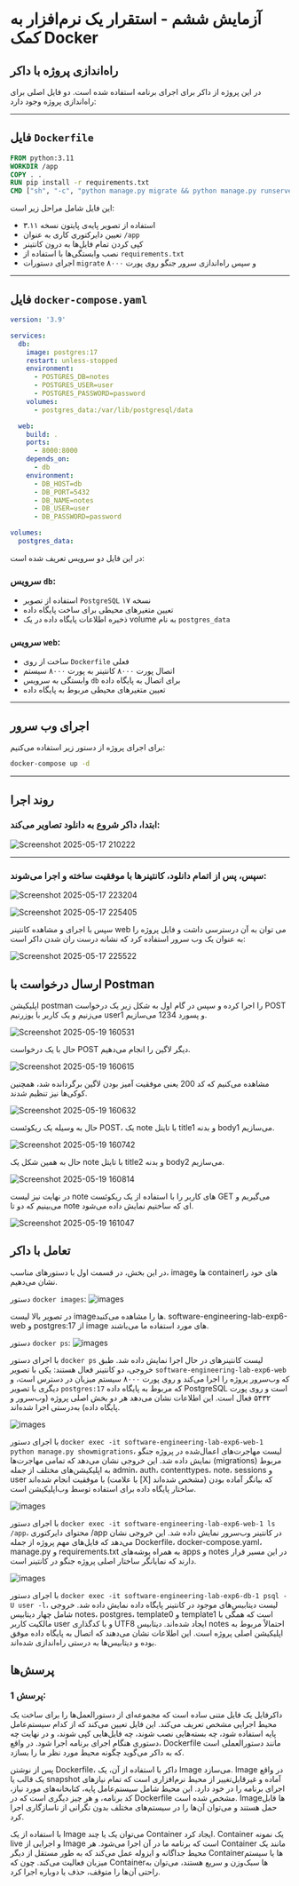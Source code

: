 # آزمایش ششم - استقرار یک نرم‌افزار به کمک Docker

## راه‌اندازی پروژه با داکر

در این پروژه از داکر برای اجرای برنامه استفاده شده است. دو فایل اصلی برای راه‌اندازی پروژه وجود دارد:

---

## فایل `Dockerfile`

```Dockerfile
FROM python:3.11
WORKDIR /app
COPY . .
RUN pip install -r requirements.txt
CMD ["sh", "-c", "python manage.py migrate && python manage.py runserver 0.0.0.0:8000"]
```

این فایل شامل مراحل زیر است:
- استفاده از تصویر پایه‌ی پایتون نسخه ۳.۱۱
- تعیین دایرکتوری کاری به عنوان `/app`
- کپی کردن تمام فایل‌ها به درون کانتینر
- نصب وابستگی‌ها با استفاده از `requirements.txt`
- اجرای دستورات `migrate` و سپس راه‌اندازی سرور جنگو روی پورت ۸۰۰۰

---

## فایل `docker-compose.yaml`

```yaml
version: '3.9'

services:
  db:
    image: postgres:17
    restart: unless-stopped
    environment:
      - POSTGRES_DB=notes
      - POSTGRES_USER=user
      - POSTGRES_PASSWORD=password
    volumes:
      - postgres_data:/var/lib/postgresql/data

  web:
    build: .
    ports:
      - 8000:8000
    depends_on:
      - db
    environment:
      - DB_HOST=db
      - DB_PORT=5432
      - DB_NAME=notes
      - DB_USER=user
      - DB_PASSWORD=password

volumes:
  postgres_data:
```

در این فایل دو سرویس تعریف شده است:

### سرویس `db`:
- استفاده از تصویر `PostgreSQL` نسخه ۱۷
- تعیین متغیرهای محیطی برای ساخت پایگاه داده
- ذخیره اطلاعات پایگاه داده در یک volume به نام `postgres_data`

### سرویس `web`:
- ساخت از روی `Dockerfile` فعلی
- اتصال پورت ۸۰۰۰ کانتینر به پورت ۸۰۰۰ سیستم
- وابستگی به سرویس `db` برای اتصال به پایگاه داده
- تعیین متغیرهای محیطی مربوط به پایگاه داده

---

## اجرای وب سرور

برای اجرای پروژه از دستور زیر استفاده می‌کنیم:

```bash
docker-compose up -d
```

---

## روند اجرا

### ابتدا، داکر شروع به دانلود تصاویر می‌کند:

![Screenshot 2025-05-17 210222](https://github.com/user-attachments/assets/95c9bd93-16f9-4c60-9c14-adebd7ae6aff)


---

### سپس، پس از اتمام دانلود، کانتینرها با موفقیت ساخته و اجرا می‌شوند:

![Screenshot 2025-05-17 223204](https://github.com/user-attachments/assets/4488e5ec-c9df-460c-ab8f-5075d8a6b42f)

![Screenshot 2025-05-17 225405](https://github.com/user-attachments/assets/5503e05a-e330-4567-956c-d739a67eca37)


سپس با اجرای و مشاهده کانتینر web می توان به آن درسترسی داشت و فایل پروژه را به عنوان یک وب سرور استفاده کرد که نشانه درست ران شدن داکر است:

![Screenshot 2025-05-17 225522](https://github.com/user-attachments/assets/225b4fd3-c9b5-47ff-83e4-d016540820a3)

## ارسال درخواست با Postman
اپلیکیشن postman را اجرا کرده و سپس در گام اول به شکل زیر یک درخواست POST می‌زنیم و یک کاربر با یوزرنیم user1 و پسورد 1234 می‌سازیم.

![Screenshot 2025-05-19 160531](https://github.com/user-attachments/assets/1563090d-7717-4245-b629-1c2fd7ba0cc4)

حال با یک درخواست POST دیگر لاگین را انجام می‌دهیم.

![Screenshot 2025-05-19 160615](https://github.com/user-attachments/assets/040e9933-e8c8-4527-bf10-cd03b83dc8b1)

مشاهده می‌کنیم که کد 200 یعنی موفقیت آمیز بودن لاگین برگردانده شد، همچنین کوکی‌ها نیز تنظیم شدند.

![Screenshot 2025-05-19 160632](https://github.com/user-attachments/assets/ed00af79-f4b4-45f1-b533-f463b5d3a87c)

حال به وسیله یک ریکوئست POST، یک note با تایتل title1 و بدنه body1 می‌سازیم.

![Screenshot 2025-05-19 160742](https://github.com/user-attachments/assets/2e9512a8-286d-4142-ab30-125ef5533699)

حال به همین شکل یک note با تایتل title2 و بدنه body2 می‌سازیم.

![Screenshot 2025-05-19 160814](https://github.com/user-attachments/assets/ff4bb5d7-6feb-4824-81e6-7d3c9e248c83)

در نهایت نیز لیست note های کاربر را با استفاده از یک ریکوئست GET می‌گیریم و می‌بینیم که دو تا note ای که ساختیم نمایش داده می‌شود.

![Screenshot 2025-05-19 161047](https://github.com/user-attachments/assets/f409528c-f4c4-4410-88d7-97e4401e63d5)

## تعامل با داکر

در این بخش، در قسمت اول با دستورهای مناسب، imageها و containerهای خود را نشان می‌دهیم.

دستور `docker images`:
![images](pics/1.png)

در تصویر بالا لیست imageها را مشاهده می‌کنید.
software-engineering-lab-exp6-web و postgres:17 از image های مورد استفاده ما می‌باشند.

دستور `docker ps`:
![images](pics/2.png)

با اجرای دستور `docker ps` لیست کانتینرهای در حال اجرا نمایش داده شد. طبق خروجی، دو کانتینر فعال هستند: یکی با تصویر `software-engineering-lab-exp6-web` که وب‌سرور پروژه را اجرا می‌کند و روی پورت ۸۰۰۰ سیستم میزبان در دسترس است، و دیگری با تصویر `postgres:17` که مربوط به پایگاه داده PostgreSQL است و روی پورت ۵۴۳۲ فعال است. این اطلاعات نشان می‌دهد هر دو بخش اصلی پروژه (وب‌سرور و پایگاه داده) به‌درستی اجرا شده‌اند.

![images](pics/3.png)

با اجرای دستور `docker exec -it software-engineering-lab-exp6-web-1 python manage.py showmigrations`، لیست مهاجرت‌های اعمال‌شده در پروژه جنگو نمایش داده شد. این خروجی نشان می‌دهد که تمامی مهاجرت‌ها (migrations) مربوط به اپلیکیشن‌های مختلف از جمله admin، auth، contenttypes، note، sessions و user با موفقیت انجام شده‌اند (با علامت [X] مشخص شده‌اند) که بیانگر آماده بودن ساختار پایگاه داده برای استفاده توسط وب‌اپلیکیشن است.

![images](pics/4.png)

با اجرای دستور `docker exec -it software-engineering-lab-exp6-web-1 ls /app`، محتوای دایرکتوری /app در کانتینر وب‌سرور نمایش داده شد. این خروجی نشان می‌دهد که فایل‌های مهم پروژه از جمله Dockerfile، docker-compose.yaml، manage.py و requirements.txt به همراه پوشه‌های apps و notes در این مسیر قرار دارند که نمایانگر ساختار اصلی پروژه جنگو در کانتینر است.

![images](pics/5.png)

با اجرای دستور `docker exec -it software-engineering-lab-exp6-db-1 psql -U user -l`، لیست دیتابیس‌های موجود در کانتینر پایگاه داده نمایش داده شد. خروجی شامل چهار دیتابیس notes، postgres، template0 و template1 است که همگی با مالکیت کاربر user و با کدگذاری UTF8 ایجاد شده‌اند. دیتابیس notes احتمالاً مربوط به اپلیکیشن اصلی پروژه است. این اطلاعات نشان می‌دهند که اتصال به پایگاه داده موفق بوده و دیتابیس‌ها به درستی راه‌اندازی شده‌اند.

## پرسش‌ها

### پرسش 1:
داکرفایل یک فایل متنی ساده است که مجموعه‌ای از دستورالعمل‌ها را برای ساخت یک محیط اجرایی مشخص تعریف می‌کند. این فایل تعیین می‌کند که از کدام سیستم‌عامل پایه استفاده شود، چه بسته‌هایی نصب شوند، چه فایل‌هایی کپی شوند، و در نهایت چه دستوری هنگام اجرای برنامه اجرا شود. در واقع، Dockerfile مانند دستورالعملی است که به داکر می‌گوید چگونه محیط مورد نظر ما را بسازد.

پس از نوشتن Dockerfile، داکر با استفاده از آن، یک Image می‌سازد. Image در واقع یک قالب یا snapshot آماده و غیرقابل‌تغییر از محیط نرم‌افزاری است که تمام نیازهای اجرای برنامه را در خود دارد. این محیط شامل سیستم‌عامل پایه، کتابخانه‌های مورد نیاز، کد برنامه، و هر چیز دیگری است که در Dockerfile مشخص شده است. Image‌ها قابل حمل هستند و می‌توان آن‌ها را در سیستم‌های مختلف بدون نگرانی از ناسازگاری اجرا کرد.

با استفاده از یک Image می‌توان یک یا چند Container ایجاد کرد. Container‌ یک نمونه live و اجرایی از Image است که برنامه ما در آن اجرا می‌شود. هر Container مانند یک محیط جداگانه و ایزوله عمل می‌کند که به طور مستقل از دیگر Containerها یا سیستم میزبان فعالیت می‌کند. چون که Containerها سبک‌وزن و سریع هستند، می‌توان به راحتی آن‌ها را متوقف، حذف یا دوباره اجرا کرد.
